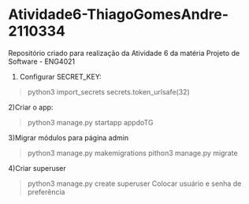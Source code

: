 # Atividade6-ThiagoGomesAndre-2110334
Repositório criado para realização da Atividade 6 da matéria Projeto de Software - ENG4021
1) Configurar SECRET_KEY:
>python3
>import_secrets
>secrets.token_urlsafe(32)

2)Criar o app:
> python3 manage.py startapp appdoTG

3)Migrar módulos para página admin
>python3 manage.py makemigrations
>pithon3 manage.py migrate

4)Criar superuser
>python3 manage.py create superuser
Colocar usuário e senha de preferência
